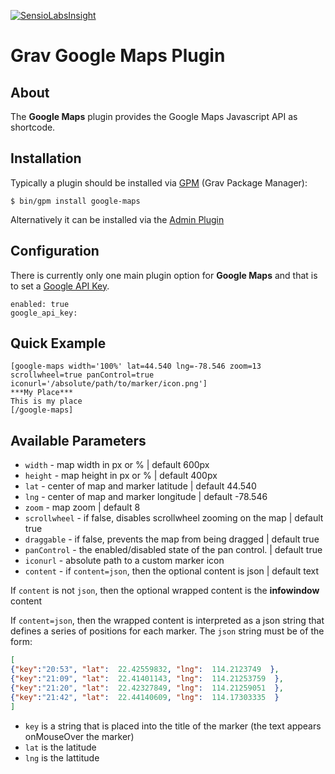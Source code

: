 [![SensioLabsInsight](https://insight.sensiolabs.com/projects/5095cbca-468e-4807-8a4c-3c744dba38a0/mini.png)](https://insight.sensiolabs.com/projects/5095cbca-468e-4807-8a4c-3c744dba38a0)
# Grav Google Maps Plugin

## About

The **Google Maps** plugin provides the Google Maps Javascript API as shortcode.

## Installation

Typically a plugin should be installed via [GPM](http://learn.getgrav.org/advanced/grav-gpm) (Grav Package Manager):

```
$ bin/gpm install google-maps
```

Alternatively it can be installed via the [Admin Plugin](http://learn.getgrav.org/admin-panel/plugins)

## Configuration

There is currently only one main plugin option for **Google Maps** and that is to set a [Google API Key](https://developers.google.com/maps/documentation/javascript/get-api-key#get-an-api-key).

```
enabled: true
google_api_key:
```

## Quick Example

```
[google-maps width='100%' lat=44.540 lng=-78.546 zoom=13 scrollwheel=true panControl=true iconurl='/absolute/path/to/marker/icon.png']
***My Place***
This is my place
[/google-maps]
```

## Available Parameters

* `width` - map width in px or % | default 600px
* `height` - map height in px or % | default 400px
* `lat` - center of map and marker latitude | default 44.540
* `lng` - center of map and marker longitude | default -78.546
* `zoom` - map zoom | default 8
* `scrollwheel` - if false, disables scrollwheel zooming on the map | default true
* `draggable` - if false, prevents the map from being dragged | default true
* `panControl` - the enabled/disabled state of the pan control. | default true
* `iconurl` - absolute path to a custom marker icon
* `content` - if `content=json`, then the optional content is json | default text

If `content` is not `json`, then the optional wrapped content is the **infowindow** content

If `content=json`, then the wrapped content is interpreted as a json string that defines a series of positions for each marker. The `json` string must be of the form:
```json
[
{"key":"20:53", "lat":  22.42559832, "lng":  114.2123749  },
{"key":"21:09", "lat":  22.41401143, "lng":  114.21253759  },
{"key":"21:20", "lat":  22.42327849, "lng":  114.21259051  },
{"key":"21:42", "lat":  22.44140609, "lng":  114.17303335  }
]
```
* `key` is a string that is placed into the title of the marker (the text appears onMouseOver the marker)
* `lat` is the latitude
* `lng` is the lattitude
